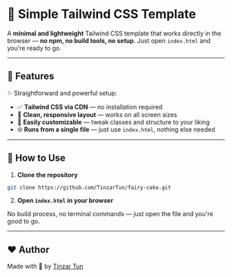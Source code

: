 # 🌿 Simple Tailwind CSS Template

A **minimal and lightweight** Tailwind CSS template that works directly in the browser — **no npm, no build tools, no setup**. Just open `index.html` and you're ready to go.

---

## 🚀 Features

✨ Straightforward and powerful setup:

- ✅ **Tailwind CSS via CDN** — no installation required  
- 💨 **Clean, responsive layout** — works on all screen sizes  
- 🔧 **Easily customizable** — tweak classes and structure to your liking  
- 🌐 **Runs from a single file** — just use `index.html`, nothing else needed

---

## 📂 How to Use

1. **Clone the repository**

```bash
git clone https://github.com/TinzarTun/fairy-cake.git
```

2. **Open `index.html` in your browser**

No build process, no terminal commands — just open the file and you're good to go.

---

## ❤️ Author

Made with 💚 by [Tinzar Tun](https://github.com/TinzarTun)
